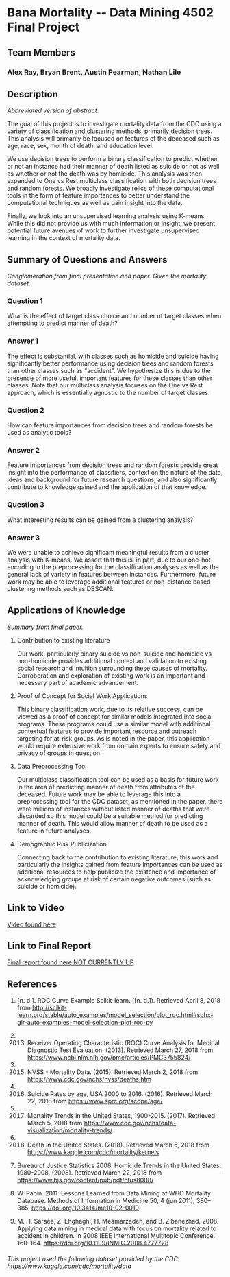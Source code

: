 # Bana Mortality -- Data Mining 4502 Final Project

## Team Members
### Alex Ray, Bryan Brent, Austin Pearman, Nathan Lile

## Description
<em>Abbreviated version of abstract.</em>

The goal of this project is to investigate mortality data from the CDC using a variety of classification and clustering methods, primarily decision trees. This analysis will primarily be focused on features of the deceased such as age, race, sex, month of death, and education level.

We use decision trees to perform a binary classification to predict whether or not an instance had their manner of death listed as suicide or not as well as whether or not the death was by homicide. This analysis was then expanded to One vs Rest multiclass classification with both decision trees and random forests. We broadly investigate relics of these computational tools in the form of feature importances to better understand the computational techniques as well as gain insight into the data.

Finally, we look into an unsupervised learning analysis using K-means. While this did not provide us with much information or insight, we present potential future avenues of work to further investigate unsupervised learning in the context of mortality data.

## Summary of Questions and Answers
<em>Conglomeration from final presentation and paper.</em>
<em>Given the mortality dataset:</em>
### Question 1
What is the effect of target class choice and number of target classes when attempting to predict manner of death?
### Answer 1
The effect is substantial, with classes such as homicide and suicide having significantly better performance using decision trees and random forests than other classes such as "accident". We hypothesize this is due to the presence of more useful, important features for these classes than other classes. Note that our multiclass analysis focuses on the One vs Rest approach, which is essentially agnostic to the number of target classes.

### Question 2
How can feature importances from decision trees and random forests be used as analytic tools?
### Answer 2
Feature importances from decision trees and random forests provide great insight into the performance of classifiers, context on the nature of the data, ideas and background for future research questions, and also significantly contribute to knowledge gained and the application of that knowledge. 
  
### Question 3
What interesting results can be gained from a clustering analysis?
### Answer 3
We were unable to achieve significant meaningful results from a cluster analysis with K-means. We assert that this is, in part, due to our one-hot encoding in the preprocessing for the classification analyses as well as the general lack of variety in features between instances. Furthermore, future work may be able to leverage additional features or non-distance based clustering methods such as DBSCAN.

## Applications of Knowledge
<em>Summary from final paper.</em>
1. Contribution to existing literature

   Our work, particularly binary suicide vs non-suicide and homicide vs non-homicide provides additional context and validation to existing social research and intuition surrounding these causes of mortality. Corroboration and exploration of existing work is an important and necessary part of academic advancement.
2. Proof of Concept for Social Work Applications

   This binary classification work, due to its relative success, can be viewed as a proof of concept for similar models integrated into social programs. These programs could use a similar model with additional contextual features to provide important resource and outreach targeting for at-risk groups. As is noted in the paper, this application would require extensive work from domain experts to ensure safety and privacy of groups in question.
3. Data Preprocessing Tool

   Our multiclass classification tool can be used as a basis for future work in the area of predicting manner of death from attributes of the deceased. Future work may be able to leverage this into a preprocessing tool for the CDC dataset; as mentioned in the paper, there were millions of instances without listed manner of deaths that were discarded so this model could be a suitable method for predicting manner of death. This would allow manner of death to be used as a feature in future analyses.
4. Demographic Risk Publicization

   Connecting back to the contribution to existing literature, this work and particularly the insights gained from feature importances can be used as additional resources to help publicize the existence and importance of acknowledging groups at risk of certain negative outcomes (such as suicide or homicide).

## Link to Video
[Video found here](23_AnalysisOfDeathInTheUS_Part5.swf)

## Link to Final Report
[Final report found here NOT CURRENTLY UP](23_AnalysisOfDeathInTheUS_Part5.swf)

## References
1. [n. d.]. ROC Curve Example Scikit-learn. ([n. d.]). Retrieved April 8, 2018 from http://scikit-learn.org/stable/auto_examples/model_selection/plot_roc.html#sphx-glr-auto-examples-model-selection-plot-roc-py

2. 2013. Receiver Operating Characteristic (ROC) Curve Analysis for Medical
Diagnostic Test Evaluation. (2013). Retrieved March 27, 2018 from https://www.ncbi.nlm.nih.gov/pmc/articles/PMC3755824/

3. 2015. NVSS - Mortality Data. (2015). Retrieved March 2, 2018 from https://www.cdc.gov/nchs/nvss/deaths.htm

4. 2016. Suicide Rates by age, USA 2000 to 2016. (2016). Retrieved March 22, 2018 from https://www.sprc.org/scope/age/

5. 2017. Mortality Trends in the United States, 1900-2015. (2017). Retrieved March 5, 2018 from https://www.cdc.gov/nchs/data-visualization/mortality-trends/

6. 2018. Death in the United States. (2018). Retrieved March 5, 2018 from https://www.kaggle.com/cdc/mortality/kernels

7. Bureau of Justice Statistics 2008. Homicide Trends in the United States, 1980-2008. (2008). Retrieved March 22, 2018 from https://www.bjs.gov/content/pub/pdf/htus8008/

8. W. Paoin. 2011. Lessons Learned from Data Mining of WHO Mortality Database. Methods of Information in Medicine 50, 4 (jun 2011), 380–385. https://doi.org/10.3414/me10-02-0019

9. M. H. Saraee, Z. Ehghaghi, H. Meamarzadeh, and B. Zibanezhad. 2008. Applying data mining in medical data with focus on mortality related to accident in children. In 2008 IEEE International Multitopic Conference. 160–164. https://doi.org/10.1109/INMIC.2008.4777728

###### This project used the following dataset provided by the CDC: https://www.kaggle.com/cdc/mortality/data

